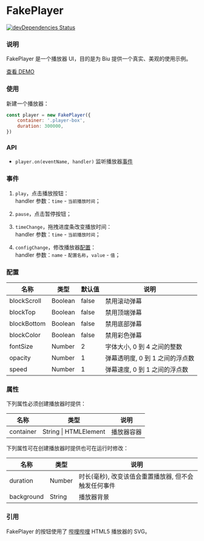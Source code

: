 # FakePlayer
[![devDependencies Status][devDependenciesSvg]][devDependenciesStatus]

### 说明
FakePlayer 是一个播放器 UI，目的是为 Biu 提供一个真实、美观的使用示例。

[查看 DEMO](https://biu-danmaku.github.io/fake-player/demo/)

### 使用

新建一个播放器：
```js
const player = new FakePlayer({
    container: '.player-box',
    duration: 300000,
})
```

### API
- `player.on(eventName, handler)` 监听播放器[事件](#事件)

### 事件
1. `play`，点击播放按钮：  
handler 参数：`time` - `当前播放时间`；

2. `pause`，点击暂停按钮；

3. `timeChange`，拖拽进度条改变播放时间：  
handler 参数：`time` - `当前播放时间`；

4. `configChange`，修改播放器[配置](#配置)：  
handler 参数：`name` - `配置名称`，`value` - `值`；

### 配置
|名称        |类型   |默认值|说明                       |      
|-----------|-------|-----|--------------------------|
|blockScroll|Boolean|false|禁用滚动弹幕                |
|blockTop   |Boolean|false|禁用顶端弹幕                |
|blockBottom|Boolean|false|禁用底部弹幕                |
|blockColor |Boolean|false|禁用彩色弹幕                |
|fontSize   |Number |2    |字体大小, 0 到 4 之间的整数   |
|opacity    |Number |1    |弹幕透明度, 0 到 1 之间的浮点数|
|speed      |Number |1    |弹幕速度, 0 到 1 之间的浮点数 |

### 属性
下列属性必须创建播放器时提供：

|名称      |类型                 |说明     |
|---------|---------------------|--------|
|container|String \| HTMLElement|播放器容器|

下列属性可在创建播放器时提供也可在运行时修改：

|名称       |类型   |说明                                        |
|----------|------|--------------------------------------------|
|duration  |Number|时长(毫秒), 改变该值会重置播放器, 但不会触发任何事件|
|background|String|播放器背景                                    |

### 引用
FakePlayer 的按钮使用了 [哔哩哔哩][bilibili] HTML5 播放器的 SVG。

[bilibili]: https://www.bilibili.com
[devDependenciesSvg]: https://david-dm.org/biu-danmaku/fake-player/dev-status.svg
[devDependenciesStatus]: https://david-dm.org/biu-danmaku/fake-player?type=dev
